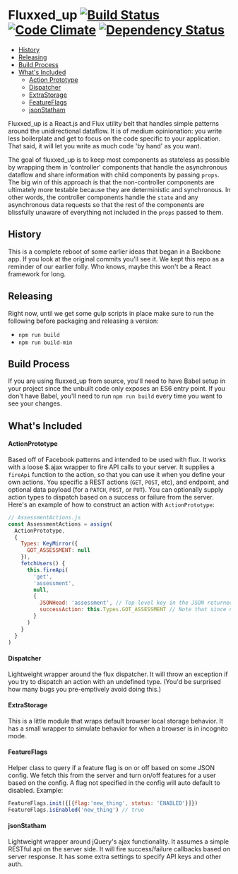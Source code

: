 Fluxxed_up [![Build Status](https://travis-ci.org/everplans/fluxxed_up.svg?branch=master)](https://travis-ci.org/everplans/fluxxed_up) [![Code Climate](https://codeclimate.com/repos/57361f9378bbd61943002b6b/badges/59cae8b81ec09ab798fb/gpa.svg)](https://codeclimate.com/repos/57361f9378bbd61943002b6b/feed) [![Dependency Status](https://gemnasium.com/badges/github.com/everplans/fluxxed_up.svg)](https://gemnasium.com/github.com/everplans/fluxxed_up)
===========

- [History](#history)
- [Releasing](#releasing)
- [Build Process](#build-process)
- [What's Included](#whats-included)
  - [Action Prototype](#actionprototype)
  - [Dispatcher](#dispatcher)
  - [ExtraStorage](#extrastorage)
  - [FeatureFlags](#featureflags)
  - [jsonStatham](#jsonstatham)

Fluxxed_up is a React.js and Flux utility belt that handles simple patterns around the unidirectional dataflow. It is of medium opinionation: you write less boilerplate and get to focus on the code specific to your application. That said, it will let you write as much code 'by hand' as you want.

The goal of fluxxed_up is to keep most components as stateless as possible by wrapping them in 'controller' components that handle the asynchronous dataflow and share information with child components by passing `props`. The big win of this approach is that the non-controller components are ultimately more testable because they are deterministic and synchronous. In other words, the controller components handle the `state` and any asynchronous data requests so that the rest of the components are blissfully unaware of everything not included in the `props` passed to them.

## History
This is a complete reboot of some earlier ideas that began in a Backbone app. If you look at the original commits you'll see it. We kept this repo as a reminder of our earlier folly. Who knows, maybe this won't be a React framework for long.

## Releasing
Right now, until we get some gulp scripts in place make sure to run the following before packaging and releasing a version:
* `npm run build`
* `npm run build-min`

## Build Process
If you are using fluxxed_up from source, you'll need to have Babel setup in your project since the unbuilt code only exposes an ES6 entry point. If you don't have Babel, you'll need to run `npm run build` every time you want to see your changes.

## What's Included

#### ActionPrototype
Based off of Facebook patterns and intended to be used with flux. It works with a loose $.ajax wrapper to fire
API calls to your server. It supplies a `fireApi` function to the action, so that you can use it when you define your
own actions. You specific a REST actions (`GET`, `POST`, etc), and endpoint, and optional data payload (for a `PATCH`, `POST`, or `PUT`). You can optionally supply action types to dispatch based on a success or failure from the server. Here's an example of how to construct an action with `ActionPrototype`:

```javascript
// AssessmentActions.js
const AssessmentActions = assign(
  ActionPrototype,
  {
    Types: KeyMirror({
      GOT_ASSESSMENT: null
    }),
    fetchUsers() {
      this.fireApi(
        'get',
        'assessment',
        null,
        {
          JSONHead: 'assessment', // Top-level key in the JSON returned by the server.
          successAction: this.Types.GOT_ASSESSMENT // Note that since no failureAction was specified, it will always dispatch this action.
        }
      )
    }
  }
)
```

#### Dispatcher
Lightweight wrapper around the flux dispatcher. It will throw an exception if you try to dispatch an action with an undefined type. (You'd be surprised how many bugs you pre-emptively avoid doing this.)

#### ExtraStorage
This is a little module that wraps default browser local storage behavior. It has a small wrapper to simulate behavior for when a browser is in incognito mode.

#### FeatureFlags
Helper class to query if a feature flag is on or off based on some JSON config. We fetch this from the server and turn on/off features for a user based on the config. A flag not specified in the config will auto default to disabled. Example:
```javascript
FeatureFlags.init({[{flag:'new_thing', status: 'ENABLED'}]})
FeatureFlags.isEnabled('new_thing') // true
```

#### jsonStatham
Lightweight wrapper around jQuery's ajax functionality. It assumes a simple RESTful api on the server side. It will fire success/failure callbacks based on server response. It has some extra settings to specify API keys and other auth.